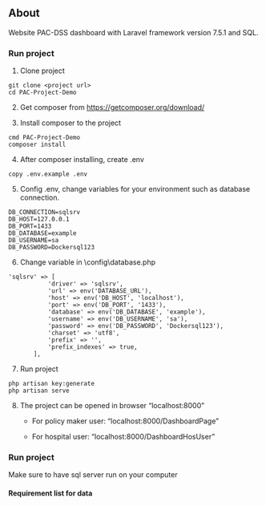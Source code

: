 ## About

Website PAC-DSS dashboard with Laravel framework version 7.5.1 and SQL.

### Run project

1. Clone project

```
git clone <project url>
cd PAC-Project-Demo
```

2. Get composer from https://getcomposer.org/download/ 

3. Install composer to the project

```
cmd PAC-Project-Demo
composer install
```

4. After composer installing, create .env

```
copy .env.example .env
```

5. Config .env, change variables for your environment such as database connection.

```
DB_CONNECTION=sqlsrv
DB_HOST=127.0.0.1
DB_PORT=1433
DB_DATABASE=example 
DB_USERNAME=sa
DB_PASSWORD=Dockersql123
```

6. Change variable in \config\database.php 


```
'sqlsrv' => [
           'driver' => 'sqlsrv',
           'url' => env('DATABASE_URL'),
           'host' => env('DB_HOST', 'localhost'),
           'port' => env('DB_PORT', '1433'),
           'database' => env('DB_DATABASE', 'example'),
           'username' => env('DB_USERNAME', 'sa'),
           'password' => env('DB_PASSWORD', 'Dockersql123'),
           'charset' => 'utf8',
           'prefix' => '',
           'prefix_indexes' => true,
       ],
```

7. Run project

```
php artisan key:generate
php artisan serve
```

8. The project can be opened in browser “localhost:8000”

    * For policy maker user: “localhost:8000/DashboardPage”
    
    * For hospital user: “localhost:8000/DashboardHosUser”

### Run project

Make sure to have sql server run on your computer 

#### Requirement list for data

